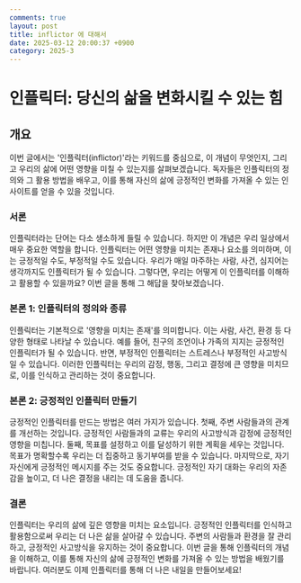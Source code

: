 ```yaml
---
comments: true
layout: post
title: inflictor 에 대해서
date: 2025-03-12 20:00:37 +0900
category: 2025-3
---
```


# 인플릭터: 당신의 삶을 변화시킬 수 있는 힘

## 개요
이번 글에서는 '인플릭터(inflictor)'라는 키워드를 중심으로, 이 개념이 무엇인지, 그리고 우리의 삶에 어떤 영향을 미칠 수 있는지를 살펴보겠습니다. 독자들은 인플릭터의 정의와 그 활용 방법을 배우고, 이를 통해 자신의 삶에 긍정적인 변화를 가져올 수 있는 인사이트를 얻을 수 있을 것입니다.

### 서론
인플릭터라는 단어는 다소 생소하게 들릴 수 있습니다. 하지만 이 개념은 우리 일상에서 매우 중요한 역할을 합니다. 인플릭터는 어떤 영향을 미치는 존재나 요소를 의미하며, 이는 긍정적일 수도, 부정적일 수도 있습니다. 우리가 매일 마주하는 사람, 사건, 심지어는 생각까지도 인플릭터가 될 수 있습니다. 그렇다면, 우리는 어떻게 이 인플릭터를 이해하고 활용할 수 있을까요? 이번 글을 통해 그 해답을 찾아보겠습니다.

### 본론 1: 인플릭터의 정의와 종류
인플릭터는 기본적으로 '영향을 미치는 존재'를 의미합니다. 이는 사람, 사건, 환경 등 다양한 형태로 나타날 수 있습니다. 예를 들어, 친구의 조언이나 가족의 지지는 긍정적인 인플릭터가 될 수 있습니다. 반면, 부정적인 인플릭터는 스트레스나 부정적인 사고방식일 수 있습니다. 이러한 인플릭터는 우리의 감정, 행동, 그리고 결정에 큰 영향을 미치므로, 이를 인식하고 관리하는 것이 중요합니다.

### 본론 2: 긍정적인 인플릭터 만들기
긍정적인 인플릭터를 만드는 방법은 여러 가지가 있습니다. 첫째, 주변 사람들과의 관계를 개선하는 것입니다. 긍정적인 사람들과의 교류는 우리의 사고방식과 감정에 긍정적인 영향을 미칩니다. 둘째, 목표를 설정하고 이를 달성하기 위한 계획을 세우는 것입니다. 목표가 명확할수록 우리는 더 집중하고 동기부여를 받을 수 있습니다. 마지막으로, 자기 자신에게 긍정적인 메시지를 주는 것도 중요합니다. 긍정적인 자기 대화는 우리의 자존감을 높이고, 더 나은 결정을 내리는 데 도움을 줍니다.

### 결론
인플릭터는 우리의 삶에 깊은 영향을 미치는 요소입니다. 긍정적인 인플릭터를 인식하고 활용함으로써 우리는 더 나은 삶을 살아갈 수 있습니다. 주변의 사람들과 환경을 잘 관리하고, 긍정적인 사고방식을 유지하는 것이 중요합니다. 이번 글을 통해 인플릭터의 개념을 이해하고, 이를 통해 자신의 삶에 긍정적인 변화를 가져올 수 있는 방법을 배웠기를 바랍니다. 여러분도 이제 인플릭터를 통해 더 나은 내일을 만들어보세요!